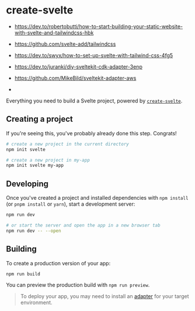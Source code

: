 # create-svelte

- https://dev.to/robertobutti/how-to-start-building-your-static-website-with-svelte-and-tailwindcss-hbk
- https://github.com/svelte-add/tailwindcss
- https://dev.to/swyx/how-to-set-up-svelte-with-tailwind-css-4fg5
- https://dev.to/juranki/diy-sveltekit-cdk-adapter-3enp
- https://github.com/MikeBild/sveltekit-adapter-aws

- 


Everything you need to build a Svelte project, powered by [`create-svelte`](https://github.com/sveltejs/kit/tree/master/packages/create-svelte).

## Creating a project

If you're seeing this, you've probably already done this step. Congrats!

```bash
# create a new project in the current directory
npm init svelte

# create a new project in my-app
npm init svelte my-app
```

## Developing

Once you've created a project and installed dependencies with `npm install` (or `pnpm install` or `yarn`), start a development server:

```bash
npm run dev

# or start the server and open the app in a new browser tab
npm run dev -- --open
```

## Building

To create a production version of your app:

```bash
npm run build
```

You can preview the production build with `npm run preview`.

> To deploy your app, you may need to install an [adapter](https://kit.svelte.dev/docs/adapters) for your target environment.

